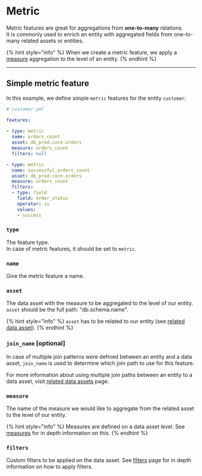 # Metric

Metric features are great for aggregations from **one-to-many** relations.\
It is commonly used to enrich an entity with aggregated fields from one-to-many related assets or entities.

{% hint style="info" %}
When we create a metric feature, we apply a [measure](../data-assets/#measures) aggregation to the level of an entity.
{% endhint %}

***

## Simple metric feature

In this example, we define simple `metric` features for the entity `customer`:

```yaml
# customer.yml

features:
  
- type: metric
  name: orders_count
  asset: db_prod.core.orders
  measure: orders_count
  filters: null

- type: metric
  name: successful_orders_count
  asset: db_prod.core.orders
  measure: orders_count
  filters:
  - type: field
    field: order_status
    operator: is
    values:
    - success
```

### `type`

The feature type.\
In case of metric features, it should be set to `metric`.

### `name`

Give the metric feature a name.

### `asset`

The data asset with the measure to be aggregated to the level of our entity.\
`asset` should be the full path: "db.schema.name".

{% hint style="info" %}
`asset` has to be related to our entity (see [related data asset](../entities/related-data-assets.md)).
{% endhint %}

### `join_name` \[optional]

In case of multiple join patterns were defined between an entity and a data asset, `join_name` is used to determine which join path to use for this feature.&#x20;

For more information about using multiple join paths between an entity to a data asset, visit [related data assets](../entities/related-data-assets.md#name-optional) page.

### `measure`

The name of the measure we would like to aggregate from the related asset to the level of our entity.

{% hint style="info" %}
Measures are defined on a data asset level. See [measures](../data-assets/#measures) for in depth information on this.
{% endhint %}

### `filters`

Custom filters to be applied on the data asset. See [filters](../data-assets/filters.md) page for in depth information on how to apply filters.
